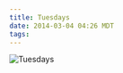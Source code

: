 ```yaml
---
title: Tuesdays
date: 2014-03-04 04:26 MDT
tags:
---
```


<img src="/images/tuesdays_manvsmagic.png" alt="Tuesdays" />